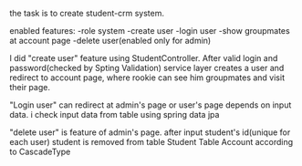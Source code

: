 the task is to create student-crm system. 

enabled features: 
-role system
-create user
-login user
-show groupmates at account page
-delete user(enabled only for admin)

I did "create user" feature using StudentController. After valid login and password(checked by Spting Validation)
service layer creates a user and redirect to account page, where rookie can see him groupmates and visit their page.

"Login user" can redirect at admin's page or user's page depends on input data. 
i check input data from table using spring data jpa

"delete user" is feature of admin's page. after input student's id(unique for each user) 
student is removed from table Student Table Account according to CascadeType  
